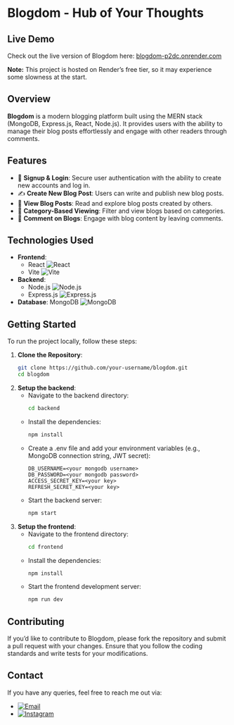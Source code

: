 # Blogdom - Hub of Your Thoughts

## Live Demo

Check out the live version of Blogdom here: [blogdom-p2dc.onrender.com](https://blogdom-p2dc.onrender.com/)

**Note:** This project is hosted on Render’s free tier, so it may experience some slowness at the start.

## Overview

**Blogdom** is a modern blogging platform built using the MERN stack (MongoDB, Express.js, React, Node.js). It provides users with the ability to manage their blog posts effortlessly and engage with other readers through comments.

## Features

- 🌟 **Signup & Login**: Secure user authentication with the ability to create new accounts and log in.
- ✍️ **Create New Blog Post**: Users can write and publish new blog posts.
- 📖 **View Blog Posts**: Read and explore blog posts created by others.
- 📂 **Category-Based Viewing**: Filter and view blogs based on categories.
- 💬 **Comment on Blogs**: Engage with blog content by leaving comments.

## Technologies Used

- **Frontend**: 
  - React ![React](https://img.shields.io/badge/React-61DAFB?logo=react&logoColor=white)
  - Vite ![Vite](https://img.shields.io/badge/Vite-646CFF?logo=vite&logoColor=white)
- **Backend**: 
  - Node.js ![Node.js](https://img.shields.io/badge/Node.js-339933?logo=node.js&logoColor=white)
  - Express.js ![Express.js](https://img.shields.io/badge/Express.js-000000?logo=express&logoColor=white)
- **Database**: MongoDB ![MongoDB](https://img.shields.io/badge/MongoDB-47A248?logo=mongodb&logoColor=white)

## Getting Started

To run the project locally, follow these steps:

1. **Clone the Repository**:
   ```bash
   git clone https://github.com/your-username/blogdom.git
   cd blogdom
   ```
2. **Setup the backend**:
   - Navigate to the backend directory:
     ```bash
     cd backend
     ```
   - Install the dependencies:
     ```bash
     npm install
     ```
   - Create a .env file and add your environment variables (e.g., MongoDB connection string, JWT secret):
     ```plaintext
     DB_USERNAME=<your mongodb username>
     DB_PASSWORD=<your mongodb password>
     ACCESS_SECRET_KEY=<your key>
     REFRESH_SECRET_KEY=<your key>
     ```
   - Start the backend server:
     ```bash
     npm start
     ```
3. **Setup the frontend**:
    - Navigate to the frontend directory:
      ```bash
      cd frontend
      ```
    - Install the dependencies:
      ```bash
      npm install
      ```
    - Start the frontend development server:
      ```bash
      npm run dev
      ```

## Contributing

If you’d like to contribute to Blogdom, please fork the repository and submit a pull request with your changes. Ensure that you follow the coding standards and write tests for your modifications.

## Contact

If you have any queries, feel free to reach me out via:

- [![Email](https://img.shields.io/badge/Email-sameerahamedcse%40gmail.com-blue)](mailto:sameerahamedcse@gmail.com)
- [![Instagram](https://img.shields.io/badge/Instagram-%40sameer_crazy_001-blue)](https://instagram.com/sameer_crazy_001)
